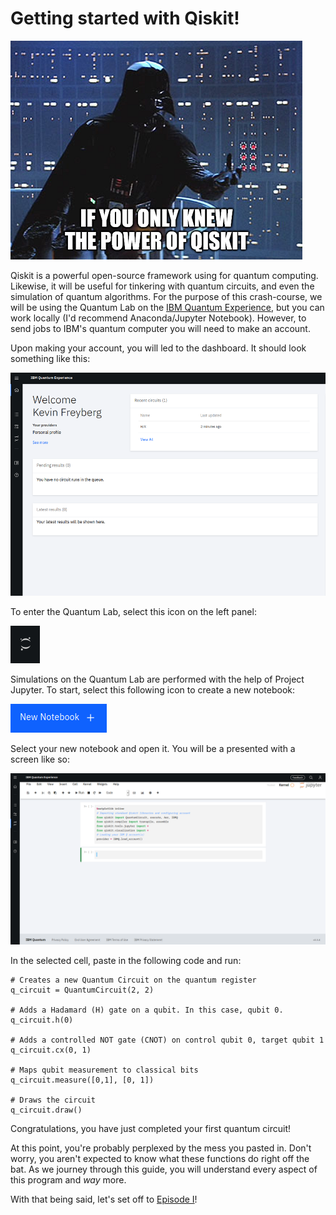 # Getting started with Qiskit!

![image](images/vader.png)

Qiskit is a powerful open-source framework using for quantum computing. Likewise, it will be useful for tinkering with quantum circuits, and even the simulation of quantum algorithms. For the purpose of this crash-course, we will be using the Quantum Lab on the [IBM Quantum Experience](https://quantum-computing.ibm.com/), but you can work locally (I'd recommend Anaconda/Jupyter Notebook). However, to send jobs to IBM's quantum computer you will need to make an account.

Upon making your account, you will led to the dashboard. It should look something like this:

![image](images/dashboard.png)

To enter the Quantum Lab, select this icon on the left panel:

![image](images/icon.png)

Simulations on the Quantum Lab are performed with the help of Project Jupyter. To start, select this following icon to create a new notebook:

![image](images/notebook.png)

Select your new notebook and open it. You will be a presented with a screen like so:

![image](images/ide.png)


In the selected cell, paste in the following code and run: 
```
# Creates a new Quantum Circuit on the quantum register 
q_circuit = QuantumCircuit(2, 2)

# Adds a Hadamard (H) gate on a qubit. In this case, qubit 0.
q_circuit.h(0)

# Adds a controlled NOT gate (CNOT) on control qubit 0, target qubit 1
q_circuit.cx(0, 1)

# Maps qubit measurement to classical bits
q_circuit.measure([0,1], [0, 1])

# Draws the circuit
q_circuit.draw()
```

Congratulations, you have just completed your first quantum circuit!

At this point, you're probably perplexed by the mess you pasted in. Don't worry, you aren't expected to know what these functions do right off the bat. As we journey through this guide, you will understand every aspect of this program and *way* more.

With that being said, let's set off to [Episode I](https://kevinfreyberg.github.io/Qiskit-Crash-Course/seminar-1/)!








